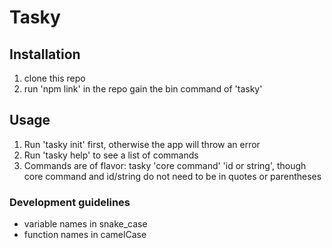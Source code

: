 # Tasky

## Installation
1. clone this repo
2. run 'npm link' in the repo gain the bin command of 'tasky'

## Usage
1. Run 'tasky init' first, otherwise the app will throw an error
2. Run 'tasky help' to see a list of commands
3. Commands are of flavor: tasky 'core command' 'id or string', though core command and id/string do not need to be in quotes or parentheses

### Development guidelines
- variable names in snake_case
- function names in camelCase